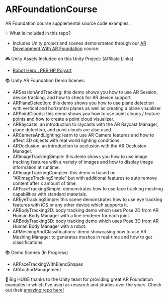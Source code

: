 # ARFoundationCourse
AR Foundation course supplemental source code examples.

💡 What is included in this repo?

* Includes Unity project and scenes demonstrated through our [AR Development With AR Foundation](https://www.learnxr.io/ar-development-with-ar-foundation) course.

🎮 Unity Assets Included on this Unity Project: (Affiliate Links)

* [Robot Hero : PBR HP Polyart](https://assetstore.unity.com/packages/3d/characters/robots/robot-hero-pbr-hp-polyart-106154?aid=1101l7LXo)

📚 Unity AR Foundation Demo Scenes:

* ARSessionAndTracking: this demo shows you how to use AR Session, device tracking, and how to check for AR device support.
* ARPlaneDetection: this demo shows you how to use plane detection with vertical and horizontal planes as well as creating a plane visualizer.
* ARPointClouds: this demo shows you how to use point clouds / feature points and how to create a point cloud visualizer.
* ARRaycasts: an introduction to raycasts with the AR Raycast Manager, plane detection, and point clouds are also used.
* ARCameraAndLighting: learn to use AR Camera features and how to affect 3D objects with real world lighting conditions.
* AROcclusion: an introduction to occlusion with the AR Occlusion Manager.
* ARImageTrackingSimple: this demo shows you how to use image tracking features with a variety of images and how to display image information at runtime.
* ARImageTrackingComplex: this demo is based on "ARImageTrackingSimple" but with additional features to auto remove content after x amount of time.
* ARFaceTrackingSimple: demonstrates how to use face tracking meshing capabilities with standard materials.
* AREyeTrackingSimple: this scene demonstrates how to use eye tracking features with iOS or any other device which supports it.
* ARBodyTracking2D: body tracking demo which uses Pose 2D from AR Human Body Manager with a line renderer for each joint.
* ARBodyTracking3D: body tracking demo which uses Pose 3D from AR Human Body Manager with a robot.
* ARMeshingAndClassifications: demo showcasing how to use AR Meshing Manager to generates meshes in real-time and how to get classifications.

📚 Demo Scenes (In Progress)

* ARFaceTrackingWithBlendShapes
* ARAnchorManagement

📢 Big HUGE thanks to the Unity team for providing great AR Foundation examples in which I've used as research and studies over the years. Check out their [amazing repo here!](https://github.com/Unity-Technologies/arfoundation-samples/)
